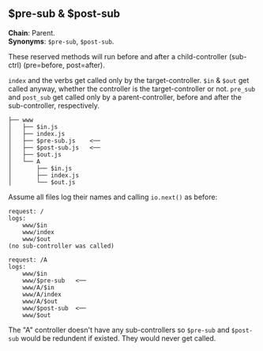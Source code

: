 $pre-sub & $post-sub
--------------------
**Chain**: Parent.  
**Synonyms**: `$pre-sub`, `$post-sub`.

These reserved methods will run before and after a child-controller (sub-ctrl) (pre=before, post=after).

`index` and the verbs get called only by the target-controller. `$in` & `$out` get called anyway, whether the controller is the target-controller or not. `pre_sub` and `post_sub` get called only by a parent-controller, before and after the sub-controller, respectively.
```
├── www
│   ├── $in.js
│   ├── index.js
│   ├── $pre-sub.js    <──
│   ├── $post-sub.js   <──
│   ├── $out.js
│   └── A
│       ├── $in.js
│       ├── index.js
│       └── $out.js
```

Assume all files log their names and calling `io.next()` as before:
```
request: /
logs:
	www/$in
	www/index
	www/$out
(no sub-controller was called)

request: /A
logs:
	www/$in
	www/$pre-sub   <──
	www/A/$in
	www/A/index
	www/A/$out
	www/$post-sub  <──
	www/$out
```

The "A" controller doesn't have any sub-controllers so `$pre-sub` and `$post-sub` would be redundent if existed. They would never get called.
